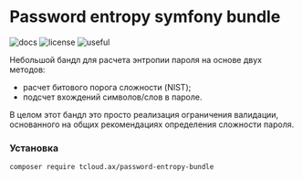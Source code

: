 # Password entropy symfony bundle

![docs](https://img.shields.io/badge/docs-yes-blue)  ![license](https://img.shields.io/badge/license-MIT-brightgreen) ![useful](https://img.shields.io/badge/Maintained%3F-yes-brightgreen)

Небольшой бандл для расчета энтропии пароля на основе двух методов:
- расчет битового порога сложности (NIST);
- подсчет вхождений символов/слов в пароле.

В целом этот бандл это просто реализация ограничения валидации, основанного на общих рекомендациях определения сложности пароля.

### Установка 

```shell
composer require tcloud.ax/password-entropy-bundle
```